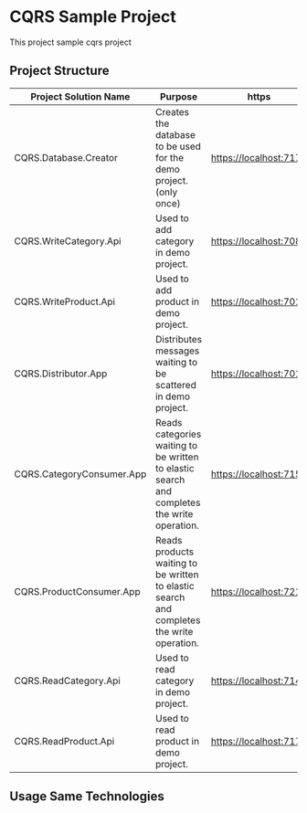 ﻿# CQRS Sample Project
This project sample cqrs project


## Project Structure

|   Project Solution Name   |   Purpose |   https   |   http    |
|---------------------------|-----------|-----------|-----------|
| CQRS.Database.Creator     |  Creates the database to be used for the demo project. (only once)                            |   [https://localhost:7174](https://localhost:7174)    |   [http://localhost:5174](http://localhost:5174)    |
| CQRS.WriteCategory.Api    |  Used to add category in demo project.                                                        |   [https://localhost:7080](https://localhost:7080)    |   [http://localhost:5080](http://localhost:5080)    |
| CQRS.WriteProduct.Api     |  Used to add product in demo project.                                                         |   [https://localhost:7014](https://localhost:7014)    |   [http://localhost:5014](http://localhost:5014)    |
| CQRS.Distributor.App      |  Distributes messages waiting to be scattered in demo project.                                |   [https://localhost:7014](https://localhost:7014)    |   [http://localhost:5014](http://localhost:5014)    |
| CQRS.CategoryConsumer.App |  Reads categories waiting to be written to elastic search and completes the write operation.  |   [https://localhost:7154](https://localhost:7154)    |   [http://localhost:5154](http://localhost:5154)    |
| CQRS.ProductConsumer.App  |  Reads products waiting to be written to elastic search and completes the write operation.    |   [https://localhost:7217](https://localhost:7217)    |   [http://localhost:5217](http://localhost:5217)    |
| CQRS.ReadCategory.Api     |  Used to read category in demo project.                                                       |   [https://localhost:7145](https://localhost:7145)    |   [http://localhost:5145](http://localhost:5145)    |
| CQRS.ReadProduct.Api      |  Used to read product in demo project.                                                        |   [https://localhost:7179](https://localhost:7179)    |   [http://localhost:5179](http://localhost:5179)    |


## Usage Same Technologies

